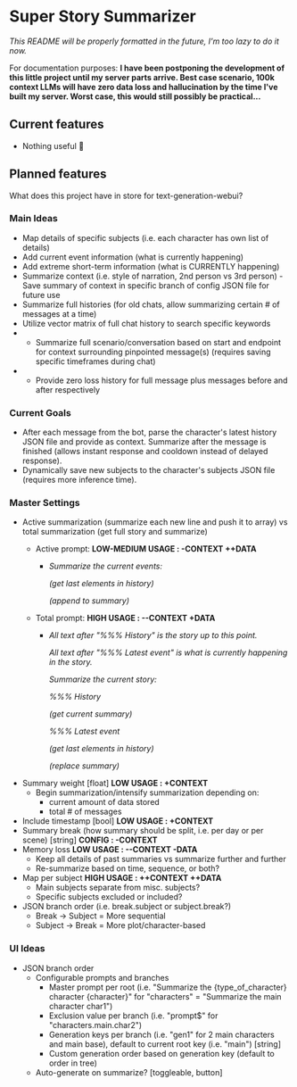 ﻿# Super Story Summarizer

*This README will be properly formatted in the future, I'm too lazy to do it now.*

For documentation purposes: **I have been postponing the development of this little project until my server parts arrive. Best case scenario, 100k context LLMs will have zero data loss and hallucination by the time I've built my server. Worst case, this would still possibly be practical...**

## Current features
- Nothing useful 🤣

## Planned features
What does this project have in store for text-generation-webui?

### Main Ideas

- Map details of specific subjects (i.e. each character has own list of details)
- Add current event information (what is currently happening)
- Add extreme short-term information (what is CURRENTLY happening)
- Summarize context (i.e. style of narration, 2nd person vs 3rd person) - Save summary of context in specific branch of config JSON file for future use
- Summarize full histories (for old chats, allow summarizing certain # of messages at a time)
- Utilize vector matrix of full chat history to search specific keywords
- - Summarize full scenario/conversation based on start and endpoint for context surrounding pinpointed message(s) (requires saving specific timeframes during chat)
- - Provide zero loss history for full message plus messages before and after respectively
  
### Current Goals
- After each message from the bot, parse the character's latest history JSON file and provide as context. Summarize after the message is finished (allows instant response and cooldown instead of delayed response).
- Dynamically save new subjects to the character's subjects JSON file (requires more inference time).

### Master Settings

- Active summarization (summarize each new line and push it to array) vs total summarization (get full story and summarize)
  - Active prompt: **LOW-MEDIUM USAGE : -CONTEXT ++DATA**

	- *Summarize the current events:*

	  *(get last elements in history)*

	  *(append to summary)*

  - Total prompt: **HIGH USAGE : --CONTEXT +DATA**

	- *All text after "%%% History" is the story up to this point.*

	  *All text after "%%% Latest event" is what is currently happening in the story.*

	  *Summarize the current story:*

	  *%%% History*

	  *(get current summary)*

	  *%%% Latest event*

	  *(get last elements in history)*

	  *(replace summary)*
- Summary weight [float] **LOW USAGE : +CONTEXT**
  - Begin summarization/intensify summarization depending on:
	- current amount of data stored
	- total \# of messages
- Include timestamp [bool] **LOW USAGE : +CONTEXT**
- Summary break (how summary should be split, i.e. per day or per scene) [string] **CONFIG : -CONTEXT**
- Memory loss **LOW USAGE : --CONTEXT -DATA**
  - Keep all details of past summaries vs summarize further and further
  - Re-summarize based on time, sequence, or both?
- Map per subject **HIGH USAGE : ++CONTEXT ++DATA**
  - Main subjects separate from misc. subjects?
  - Specific subjects excluded or included?
- JSON branch order (i.e. break.subject or subject.break?)
  - Break -> Subject = More sequential
  - Subject -> Break = More plot/character-based

### UI Ideas

- JSON branch order
  - Configurable prompts and branches
	- Master prompt per root (i.e. "Summarize the {type_of_character} character {character}" for "characters" = "Summarize the main character char1")
	- Exclusion value per branch (i.e. "prompt$" for "characters.main.char2") 
	- Generation keys per branch (i.e. "gen1" for 2 main characters and main base), default to current root key (i.e. "main") [string]
	- Custom generation order based on generation key (default to order in tree)
  - Auto-generate on summarize? [toggleable, button]

